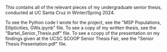 This contains all of the relevant pieces of my undergraduate senior thesis, conducted at UC Santa Cruz in Winter/Spring 2024.

To see the Python code I wrote for the project, see the "MSP Populations, Ellipticities, GWs.ipynb" file.
To see a copy of my written thesis, see the "Bartel_Senior_Thesis.pdf" file.
To see a ccopy of the presentation on my findings given at the UCSC SCOOP Senior Thesis Fair, see the "Senior Thesis Presentation.pdf" file.
